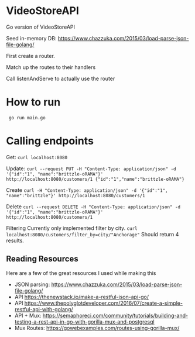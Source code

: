 # VideoStoreAPI
Go version of VideoStoreAPI


Seed in-memory DB: https://www.chazzuka.com/2015/03/load-parse-json-file-golang/

First create a router.

Match up the routes to their handlers

Call listenAndServe to actually use the router

# How to run
` go run main.go`

# Calling endpoints

Get: `curl localhost:8080`

Update: `curl --request PUT -H "Content-Type: application/json" -d '{"id":"1", "name":"brittzle-oRAMA"}' http://localhost:8080/customers/1 {"id":"1","name":"brittzle-oRAMA"}`

Create `curl -H "Content-Type: application/json" -d '{"id":"1", "name":"brittzle"}' http://localhost:8080/customers/1`

Delete `curl --request DELETE -H "Content-Type: application/json" -d '{"id":"1", "name":"brittzle-oRAMA"}' http://localhost:8080/customers/1`

Filtering
Currently only implemented filter by city. `curl localhost:8080/customers/filter_by=city/"Anchorage"` Should return 4 results.


## Reading Resources

Here are a few of the great resources I used while making this

* JSON parsing: https://www.chazzuka.com/2015/03/load-parse-json-file-golang/
* API https://thenewstack.io/make-a-restful-json-api-go/
* API https://www.thepolyglotdeveloper.com/2016/07/create-a-simple-restful-api-with-golang/
* API + Mux: https://semaphoreci.com/community/tutorials/building-and-testing-a-rest-api-in-go-with-gorilla-mux-and-postgresql
* Mux Routes: https://gowebexamples.com/routes-using-gorilla-mux/


